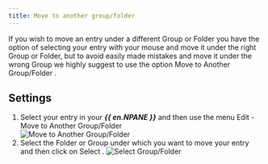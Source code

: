 ```yaml
---
title: Move to another group/folder
---
```

If you wish to move an entry under a different Group or Folder you have the option of selecting your entry with your mouse and move it under the right Group or Folder, but to avoid easily made mistakes and move it under the wrong Group we highly suggest to use the option Move to Another Group/Folder . 

## Settings 

1. Select your entry in your ***{{ en.NPANE }}*** and then use the menu Edit - Move to Another Group/Folder  
![Move to Another Group/Folder](https://webdevolutions.azureedge.net/docs/en/rdm/mac/clip10371.png) 
1. Select the Folder or Group under which you want to move your entry and then click on Select . 
![Select Group/Folder](https://webdevolutions.azureedge.net/docs/en/rdm/mac/clip10105.png) 
